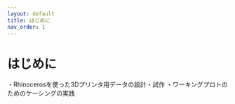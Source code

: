 ```yaml
---
layout: default
title: はじめに
nav_order: 1
---
```


# はじめに

・Rhinocerosを使った3Dプリンタ用データの設計・試作
・ワーキングプロトのためのケーシングの実践